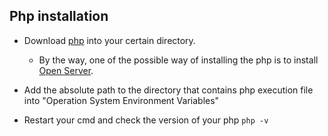 Php installation
--------

- Download [php](https://www.php.net/downloads.php) into your certain directory.

	- By the way, one of the possible way of installing the php is to install [Open Server](https://ospanel.io/download/).

- Add the absolute path to the directory that contains php execution file into "Operation System Environment Variables"

- Restart your cmd and check the version of your php `php -v`
